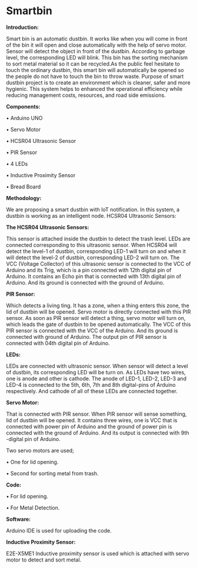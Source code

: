 # Smartbin
**Introduction:**

Smart bin is an automatic dustbin. It works like when you will come in front of the bin it will open and close automatically with the help of servo motor. Sensor will detect the object in front of the dustbin. According to garbage level, the corresponding LED will blink. This bin has the sorting mechanism to sort metal material so it can be recycled.As the public feel hesitate to touch the ordinary dustbin, this smart bin will automatically be opened so the people do not have to touch the bin to throw waste. Purpose of smart dustbin project is to create an environment which is cleaner, safer and more hygienic. This system helps to enhanced the operational efficiency while reducing management costs, resources, and road side emissions.

**Components:**

•	Arduino UNO

•	Servo Motor

•	HCSR04 Ultrasonic Sensor

•	PIR Sensor

•	4 LEDs

•	Inductive Proximity Sensor

•	Bread Board

**Methodology:**

We are proposing a smart dustbin with IoT notification. In this system, a dustbin is working as an intelligent node. 
HCSR04 Ultrasonic Sensors: 

**The HCSR04 Ultrasonic Sensors:**

This sensor is attached inside the dustbin to detect the trash level. LEDs are connected corresponding to this ultrasonic sensor. When HCSR04 will detect the level-1 of dustbin, corresponding LED-1 will turn on and when it will detect the level-2 of dustbin, corresponding LED-2 will turn on. The VCC (Voltage Collector) of this ultrasonic sensor is connected to the VCC of Arduino and its Trig, which is a pin connected with 12th digital pin of Arduino. It contains an Echo pin that is connected with 13th digital pin of Arduino. And its ground is connected with the ground of Arduino. 

**PIR Sensor:**

Which detects a living ting. It has a zone, when a thing enters this zone, the lid of dustbin will be opened. Servo motor is directly connected with this PIR sensor. As soon as PIR sensor will detect a thing, servo motor will turn on, which leads the gate of dustbin to be opened automatically. The VCC of this PIR sensor is connected with the VCC of the Arduino. And its ground is connected with ground of Arduino. The output pin of PIR sensor is connected with 04th digital pin of Arduino.

**LEDs:**

LEDs are connected with ultrasonic sensor. When sensor will detect a level of dustbin, its corresponding LED will be turn on. As LEDs have two wires, one is anode and other is cathode. The anode of LED-1, LED-2, LED-3 and LED-4 is connected to the 5th, 6th, 7th and 8th digital-pins of Arduino respectively. And cathode of all of these LEDs are connected together. 

**Servo Motor:**

That is connected with PIR sensor. When PIR sensor will sense something, lid of dustbin will be opened. It contains three wires, one is VCC that is connected with power pin of Arduino and the ground of power pin is connected with the ground of Arduino. And its output is connected with 9th -digital pin of Arduino.

Two servo motors are used;

•	One for lid opening.

•	Second for sorting metal from trash.

**Code:**

•	For lid opening.

•	For Metal Detection.

**Software:**

Arduino IDE is used for uploading the code.

**Inductive Proximity Sensor:**

E2E-X5ME1 Inductive proximity sensor is used which is attached with servo motor to detect and sort metal.


